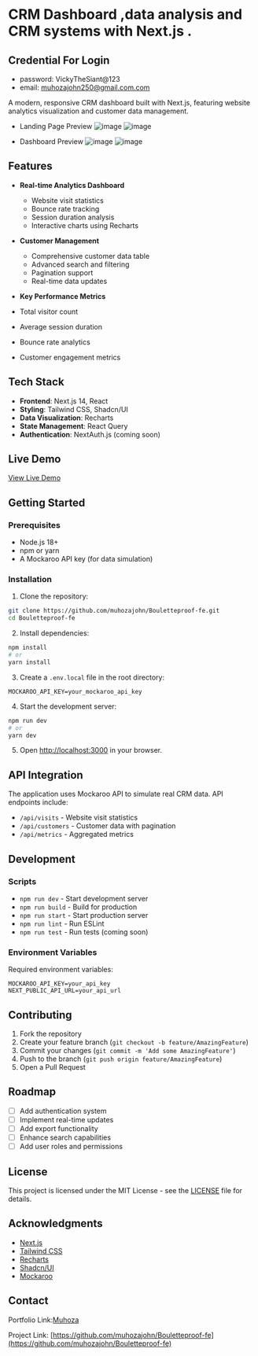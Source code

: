 # CRM Dashboard ,data analysis and CRM systems with Next.js .

## Credential For Login
  - password: VickyTheSiant@123
  - email: muhozajohn250@gmail.com.com

A modern, responsive CRM dashboard built with Next.js, featuring website analytics visualization and customer data management.

- Landing Page Preview
  ![image](https://github.com/user-attachments/assets/f63619c8-dc73-4d9b-a4ed-0b7c89c739f7)
  ![image](https://github.com/user-attachments/assets/4b87038b-9675-4134-9400-d6e04649860d)

- Dashboard Preview
  ![image](https://github.com/user-attachments/assets/a5f676db-c31b-468b-9671-661d3e680ae7)
  ![image](https://github.com/user-attachments/assets/13a97229-eea2-4e7c-ab70-b2808fa83c8e)


## Features

- **Real-time Analytics Dashboard**
  - Website visit statistics
  - Bounce rate tracking
  - Session duration analysis
  - Interactive charts using Recharts

- **Customer Management**
  - Comprehensive customer data table
  - Advanced search and filtering
  - Pagination support
  - Real-time data updates

-  **Key Performance Metrics**
  - Total visitor count
  - Average session duration
  - Bounce rate analytics
  - Customer engagement metrics

## Tech Stack

- **Frontend**: Next.js 14, React
- **Styling**: Tailwind CSS, Shadcn/UI
- **Data Visualization**: Recharts
- **State Management**: React Query
- **Authentication**: NextAuth.js (coming soon)

## Live Demo

[View Live Demo](https://bouletteproof-fe.netlify.app/)

## Getting Started

### Prerequisites

- Node.js 18+ 
- npm or yarn
- A Mockaroo API key (for data simulation)

### Installation

1. Clone the repository:
```bash
git clone https://github.com/muhozajohn/Bouletteproof-fe.git
cd Bouletteproof-fe
```

2. Install dependencies:
```bash
npm install
# or
yarn install
```

3. Create a `.env.local` file in the root directory:
```env
MOCKAROO_API_KEY=your_mockaroo_api_key
```

4. Start the development server:
```bash
npm run dev
# or
yarn dev
```

5. Open [http://localhost:3000](http://localhost:3000) in your browser.



## API Integration

The application uses Mockaroo API to simulate real CRM data. API endpoints include:

- `/api/visits` - Website visit statistics
- `/api/customers` - Customer data with pagination
- `/api/metrics` - Aggregated metrics

## Development

### Scripts

- `npm run dev` - Start development server
- `npm run build` - Build for production
- `npm run start` - Start production server
- `npm run lint` - Run ESLint
- `npm run test` - Run tests (coming soon)

### Environment Variables

Required environment variables:

```env
MOCKAROO_API_KEY=your_api_key
NEXT_PUBLIC_API_URL=your_api_url
```

## Contributing

1. Fork the repository
2. Create your feature branch (`git checkout -b feature/AmazingFeature`)
3. Commit your changes (`git commit -m 'Add some AmazingFeature'`)
4. Push to the branch (`git push origin feature/AmazingFeature`)
5. Open a Pull Request

## Roadmap

- [ ] Add authentication system
- [ ] Implement real-time updates
- [ ] Add export functionality
- [ ] Enhance search capabilities
- [ ] Add user roles and permissions

## License

This project is licensed under the MIT License - see the [LICENSE](LICENSE) file for details.

## Acknowledgments

- [Next.js](https://nextjs.org/)
- [Tailwind CSS](https://tailwindcss.com/)
- [Recharts](https://recharts.org/)
- [Shadcn/UI](https://ui.shadcn.com/)
- [Mockaroo](https://www.mockaroo.com/)

## Contact

Portfolio Link:[Muhoza](https://muhoza.vercel.app/)

Project Link: [https://github.com/muhozajohn/Bouletteproof-fe](https://github.com/muhozajohn/Bouletteproof-fe)

